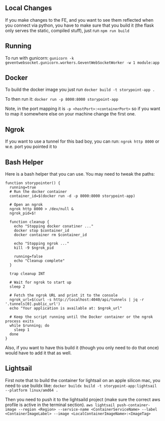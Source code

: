## Local Changes

If you make changes to the FE, and you want to see them reflected when you connect via python, you have to make sure that you build it (the flask only serves the static, compiled stuff), just run `npm run build`

## Running

To run with gunicorn:
`gunicorn -k geventwebsocket.gunicorn.workers.GeventWebSocketWorker -w 1 module:app`

## Docker

To build the docker image you just run
`docker build -t storypoint-app .`

To then run it:
`docker run -p 8000:8000 storypoint-app`

Note, in the port mapping it is `-p <hostPort>:<containerPort>` so if you want to map it somewhere else on your machine change the first one.

## Ngrok

If you want to use a tunnel for this bad boy, you can run:
`ngrok http 8000` or w.e. port you pointed it to

## Bash Helper

Here is a bash helper that you can use. You may need to tweak the paths:

```
function storypointer() {
  running=true
  # Run the docker container
  container_id=$(docker run -d -p 8000:8000 storypoint-app)

  # Open an ngrok
  ngrok http 8000 > /dev/null &
  ngrok_pid=$!

  function cleanup {
    echo "Stopping docker conatiner ..."
    docker stop $container_id
    docker container rm $container_id

    echo "Stopping ngrok ..."
    kill -9 $ngrok_pid

    running=false
    echo "Cleanup complete"
  }

  trap cleanup INT

  # Wait for ngrok to start up
  sleep 2

  # Fetch the ngrok URL and print it to the console
  ngrok_url=$(curl -s http://localhost:4040/api/tunnels | jq -r '.tunnels[0].public_url')
  echo "Your application is available at: $ngrok_url"

  # Keep the script running until the Docker container or the ngrok process exits
  while $running; do
    sleep 1
  done
}
```

Also, if you want to have this build it (though you only need to do that once) would have to add it that as well.

## Lightsail

First note that to build the container for lightsail on an apple silicon mac, you need to use buildx like:
`docker buildx build -t storypoint-app:lightsail --platform linux/amd64 .`

Then you need to push it to the lightsaild project (make sure the correct aws profile is active in the terminal section).
`aws lightsail push-container-image --region <Region> --service-name <ContainerServiceName> --label <ContainerImageLabel> --image <LocalContainerImageName>:<ImageTag>`
